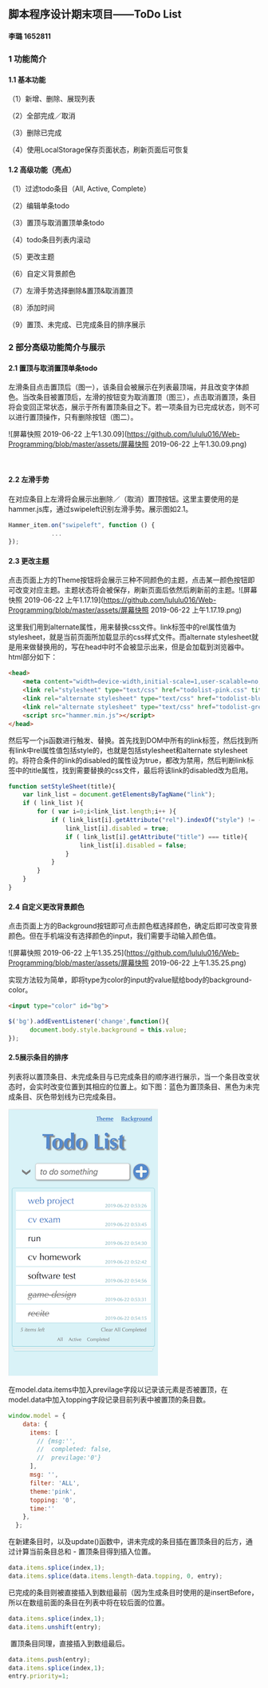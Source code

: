 ## 脚本程序设计期末项目——ToDo List

#### 李璐 1652811



### 1 功能简介

#### 1.1 基本功能

（1）新增、删除、展现列表

（2）全部完成／取消

（3）删除已完成

（4）使用LocalStorage保存页面状态，刷新页面后可恢复

#### 1.2 高级功能（亮点）

（1）过滤todo条目（All, Active, Complete）

（2）编辑单条todo

（3）置顶与取消置顶单条todo

（4）todo条目列表内滚动

（5）更改主题

（6）自定义背景颜色

（7）左滑手势选择删除&置顶&取消置顶

（8）添加时间

（9）置顶、未完成、已完成条目的排序展示



### 2 部分高级功能简介与展示

#### 2.1 置顶与取消置顶单条todo

​	左滑条目点击置顶后（图一），该条目会被展示在列表最顶端，并且改变字体颜色。当改条目被置顶后，左滑的按钮变为取消置顶（图三），点击取消置顶，条目将会变回正常状态，展示于所有置顶条目之下。若一项条目为已完成状态，则不可以进行置顶操作，只有删除按钮（图二）。

![屏幕快照 2019-06-22 上午1.30.09](https://github.com/lululu016/Web-Programming/blob/master/assets/屏幕快照 2019-06-22 上午1.30.09.png)

​	

#### 2.2 左滑手势

​	在对应条目上左滑将会展示出删除／（取消）置顶按钮。这里主要使用的是hammer.js库，通过swipeleft识别左滑手势。展示图如2.1。

```js
Hammer_item.on("swipeleft", function () {
            ...
});
```



#### 2.3 更改主题

​	点击页面上方的Theme按钮将会展示三种不同颜色的主题，点击某一颜色按钮即可改变对应主题。主题状态将会被保存，刷新页面后依然后刷新前的主题。![屏幕快照 2019-06-22 上午1.17.19](https://github.com/lululu016/Web-Programming/blob/master/assets/屏幕快照 2019-06-22 上午1.17.19.png)

​	这里我们用到alternate属性，用来替换css文件。link标签中的rel属性值为stylesheet，就是当前页面所加载显示的css样式文件。而alternate stylesheet就是用来做替换用的，写在head中时不会被显示出来，但是会加载到浏览器中。html部分如下：

```html
<head>
    <meta content="width=device-width,initial-scale=1,user-scalable=no,maximum-scale=1" name="viewport"/>
    <link rel="stylesheet" type="text/css" href="todolist-pink.css" title="pink">
    <link rel="alternate stylesheet" type="text/css" href="todolist-blue.css" title="blue">
    <link rel="alternate stylesheet" type="text/css" href="todolist-green.css" title="green">
    <script src="hammer.min.js"></script>
</head>
```

​	然后写一个js函数进行触发、替换。首先找到DOM中所有的link标签，然后找到所有link中rel属性值包括style的，也就是包括stylesheet和alternate stylesheet的。将符合条件的link的disabled的属性设为true，都改为禁用，然后判断link标签中的title属性，找到需要替换的css文件，最后将该link的disabled改为启用。

```js
function setStyleSheet(title){  
    var link_list = document.getElementsByTagName("link");
    if ( link_list ){
        for ( var i=0;i<link_list.length;i++ ){
            if ( link_list[i].getAttribute("rel").indexOf("style") != -1 ){
                link_list[i].disabled = true;
                if ( link_list[i].getAttribute("title") === title){
                    link_list[i].disabled = false;
                }
            }
        }
    }
}
```



#### 2.4 自定义更改背景颜色

​	点击页面上方的Background按钮即可点击颜色框选择颜色，确定后即可改变背景颜色。但在手机端没有选择颜色的input，我们需要手动输入颜色值。

![屏幕快照 2019-06-22 上午1.35.25](https://github.com/lululu016/Web-Programming/blob/master/assets/屏幕快照 2019-06-22 上午1.35.25.png)

​	实现方法较为简单，即将type为color的input的value赋给body的background-color。

```html
<input type="color" id="bg">
```

```js
$('bg').addEventListener('change',function(){
      document.body.style.background = this.value;
});           
```



#### 2.5展示条目的排序

​	列表将以置顶条目、未完成条目与已完成条目的顺序进行展示，当一个条目改变状态时，会实时改变位置到其相应的位置上。如下图：蓝色为置顶条目、黑色为未完成条目、灰色带划线为已完成条目。

![屏幕快照 2019-06-22 上午1.27.11](https://github.com/lululu016/Web-Programming/blob/master/assets/%E5%B1%8F%E5%B9%95%E5%BF%AB%E7%85%A7%202019-06-22%20%E4%B8%8A%E5%8D%881.27.11.png)

​	在model.data.items中加入previlage字段以记录该元素是否被置顶，在model.data中加入topping字段记录目前列表中被置顶的条目数。

```js
window.model = {
    data: {
      items: [
        // {msg:'', 
        //  completed: false,
        //  previlage:'0'}
      ],
      msg: '',
      filter: 'ALL',
      theme:'pink',
      topping: '0',
      time:''
    },
  };
```

​	在新建条目时，以及update()函数中，讲未完成的条目插在置顶条目的后方，通过计算当前条目总和 - 置顶条目得到插入位置。

```js
data.items.splice(index,1);
data.items.splice(data.items.length-data.topping, 0, entry);
```

​	已完成的条目则被直接插入到数组最前（因为生成条目时使用的是insertBefore，所以在数组前面的条目在列表中将在较后面的位置。

```javascript
data.items.splice(index,1);
data.items.unshift(entry);
```

​	置顶条目同理，直接插入到数组最后。

```js
data.items.push(entry);
data.items.splice(index,1);
entry.priority=1;
```



#### 
